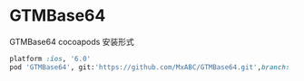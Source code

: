 # GTMBase64
GTMBase64 cocoapods 安装形式

```ruby
platform :ios, '6.0'
pod 'GTMBase64', git:'https://github.com/MxABC/GTMBase64.git',branch: ‘develop’,tag: '1.0.2'```
